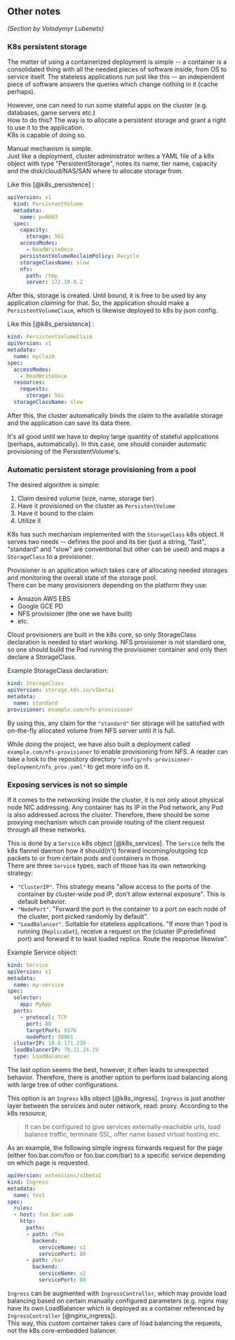 
## Other notes

_(Section by Volodymyr Lubenets)_

### K8s persistent storage

The matter of using a containerized deployment is simple -- a container is a consolidated thing with all the needed pieces of software inside, from OS to service itself. The stateless applications run just like this -- an independent piece of software answers the queries which change nothing in it (cache perhaps).

However, one can need to run some stateful apps on the cluster (e.g. databases, game servers etc.)  
How to do this? The way is to allocate a persistent storage and grant a right to use it to the application.  
K8s is capable of doing so.

Manual mechanism is simple.  
Just like a deployment, cluster administrator writes a YAML file of a k8s object with type "PersistentStorage", notes its name, tier name, capacity and the disk/cloud/NAS/SAN where to allocate storage from.

Like this [@k8s_persistence] :

```yaml
apiVersion: v1
  kind: PersistentVolume
  metadata:
    name: pv0003
  spec:
    capacity:
      storage: 5Gi
    accessModes:
      - ReadWriteOnce
    persistentVolumeReclaimPolicy: Recycle
    storageClassName: slow
    nfs:
      path: /tmp
      server: 172.18.0.2
```

After this, storage is created. Until bound, it is free to be used by any application *claiming* for that. So, the application should make a `PersistentVolumeClaim`, which is likewise deployed to k8s by json config.

Like this [@k8s_persistence] :

```yaml
kind: PersistentVolumeClaim
apiVersion: v1
metadata:
  name: myclaim
spec:
  accessModes:
    - ReadWriteOnce
  resources:
    requests:
      storage: 5Gi
  storageClassName: slow
```
After this, the cluster automatically binds the claim to the available storage and the application can save its data there.

It's all good until we have to deploy large quantity of stateful applications (perhaps, automatically). In this case, one should consider automatic provisioning of the PersistentVolume's.

### Automatic persistent storage provisioning from a pool

The desired algorithm is simple:

1. Claim desired volume (size, name, storage tier)
2. Have it provisioned on the cluster as `PersistentVolume`
3. Have it bound to the claim
4. Utilize it

K8s has such mechanism implemented with the `StorageClass` k8s object. It serves two needs -- defines the pool and its tier (just a string, "fast", "standard" and "slow" are conventional but other can be used) and maps a `StorageClass` to a provisioner.

Provisioner is an application which takes care of allocating needed storages and monitoring the overall state of the storage pool.  
There can be many provisioners depending on the platform they use:

* Amazon AWS EBS
* Google GCE PD
* NFS provisioner (the one we have built)
* etc.

Cloud provisioners are built in the k8s core, so only StorageClass declaration is needed to start working.
NFS provisioner is not standard one, so one should build the Pod running the provisioner container and only then declare a StorageClass.

Example StorageClass declaration:

```yaml
kind: StorageClass
apiVersion: storage.k8s.io/v1beta1
metadata:
  name: standard
provisioner: example.com/nfs-provisioner
```

By using this, any claim for the `"standard"` tier storage will be satisfied with on-the-fly allocated volume from NFS server until it is full.

While doing the project, we have also built a deployment called `example.com/nfs-provisioner` to enable provisioning from NFS. A reader can take a look to the repository directory `"config/nfs-provisioner-deployment/nfs_prov.yaml"` to get more info on it.

### Exposing services is not so simple

If it comes to the networking inside the cluster, it is not only about physical node NIC addressing. Any container has its IP in the Pod network, any Pod is also addressed across the cluster. Therefore, there should be some proxying mechanism which can provide routing of the client request through all these networks.

This is done by a `Service` k8s object [@k8s_services]. The `Service` tells the k8s flannel daemon how it should(n't) forward incoming/outgoing tcp packets to or from certain pods and containers in those.  
There are three `Service` types, each of those has its own networking strategy:

* `"ClusterIP"`. This strategy means "allow access to the ports of the container by cluster-wide pod IP, don't allow external exposure". This is default behavior.
* `"NodePort"`. "Forward the port in the container to a port on each node of the cluster, port picked randomly by default".
* `"LoadBalancer"`. Suitable for stateless applications. "If more than 1 pod is running (`ReplicaSet`), receive a request on the (cluster IP:predefined port) and forward it to least loaded replica. Route the response likewise".

Example Service object:

```yaml
kind: Service
apiVersion: v1
metadata:
  name: my-service
spec:
  selector:
    app: MyApp
  ports:
    - protocol: TCP
      port: 80
      targetPort: 9376
      nodePort: 30061
  clusterIP: 10.0.171.239
  loadBalancerIP: 78.11.24.19
  type: LoadBalancer
```

The last option seems the best, however, it often leads to unexpected behavior. Therefore, there is another option to perform load balancing along with large tree of other configurations.

This option is an `Ingress` k8s object [@k8s_ingress]. `Ingress` is just another layer between the services and outer network, read: proxy. According to the k8s resource,

> It can be configured to give services externally-reachable urls, load balance traffic, terminate SSL, offer name based virtual hosting etc.

As an example, the following simple ingress forwards request for the page (either foo.bar.com/foo or foo.bar.com/bar) to a specific service depending on which page is requested.

```yaml
apiVersion: extensions/v1beta1
kind: Ingress
metadata:
  name: test
spec:
  rules:
  - host: foo.bar.com
    http:
      paths:
      - path: /foo
        backend:
          serviceName: s1
          servicePort: 80
      - path: /bar
        backend:
          serviceName: s2
          servicePort: 80
```

`Ingress` can be augmented with `IngressController`, which may provide load balancing based on certain manually configured parameters (e.g. nginx may have its own LoadBalancer which is deployed as a container referenced by `IngressController` [@nginx_ingress]).  
This way, this custom container takes care of load balancing the requests, not the k8s core-embedded balancer.


